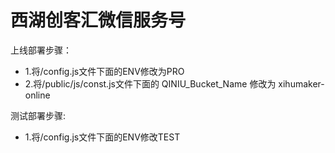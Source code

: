 西湖创客汇微信服务号
==============

上线部署步骤：

* 1.将/config.js文件下面的ENV修改为PRO
* 2.将/public/js/const.js文件下面的 QINIU_Bucket_Name 修改为 xihumaker-online

测试部署步骤:

* 1.将/config.js文件下面的ENV修改TEST





